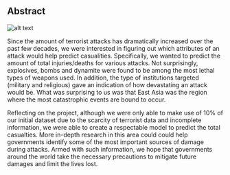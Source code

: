 ## Abstract

![alt text](https://i0.wp.com/metro.co.uk/wp-content/uploads/2019/11/PRI_98764385.jpg?quality=90&strip=all&zoom=1&resize=964%2C562&ssl=1)

Since the amount of terrorist attacks has dramatically increased over the past few decades, we were interested in figuring out which attributes of an attack would help predict casualities. Specifically, we wanted to predict the amount of total injuries/deaths for various attacks. Not surprisingly, explosives, bombs and dynamite were found to be among the most lethal types of weapons used. In addition, the type of institutions targeted (military and religious) gave an indication of how devastating an attack would be. What was surprising to us was that East Asia was the region where the most catastrophic events are bound to occur. 

Reflecting on the project, although we were only able to make use of 10% of our initial dataset due to the scarcity of terrorist data and incomplete information, we were able to create a respectable model to predict the total casualties. More in-depth research in this area could could help governments identify some of the most important sources of damage during attacks. Armed with such information, we hope that governments around the world take the necessary precautions to mitigate future damages and limit the lives lost. 
